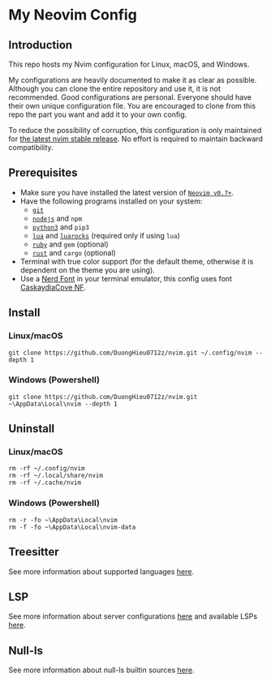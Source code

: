 # My Neovim Config

## Introduction

This repo hosts my Nvim configuration for Linux, macOS, and Windows.

My configurations are heavily documented to make it as clear as possible. Although you can clone the entire repository and use it, it is not recommended. Good configurations are personal. Everyone should have their own unique configuration file. You are encouraged to clone from this repo the part you want and add it to your own config.

To reduce the possibility of corruption, this configuration is only maintained for [the latest nvim stable release](https://github.com/neovim/neovim/releases/tag/stable). No effort is required to maintain backward compatibility.

## Prerequisites

- Make sure you have installed the latest version of [`Neovim v0.7+`](https://github.com/neovim/neovim/wiki/Installing-Neovim).
- Have the following programs installed on your system:
  - [`git`](https://git-scm.com/downloads)
  - [`nodejs`](https://nodejs.org/en/download/) and `npm`
  - [`python3`](https://www.python.org/downloads/) and `pip3`
  - [`lua`](https://www.lua.org/download.html) and [`luarocks`](https://github.com/luarocks/luarocks/wiki/Download) (required only if using `lua`)
  - [`ruby`](https://www.ruby-lang.org/en/downloads/) and `gem` (optional)
  - [`rust`](https://www.rust-lang.org/tools/install) and `cargo` (optional)
- Terminal with true color support (for the default theme, otherwise it is dependent on the theme you are using).
- Use a [Nerd Font](https://www.nerdfonts.com/) in your terminal emulator, this config uses font [CaskaydiaCove NF](https://github.com/ryanoasis/nerd-fonts/releases/download/v2.1.0/CascadiaCode.zip).

## Install

### Linux/macOS

```
git clone https://github.com/DuongHieu0712z/nvim.git ~/.config/nvim --depth 1
```

### Windows (Powershell)

```
git clone https://github.com/DuongHieu0712z/nvim.git ~\AppData\Local\nvim --depth 1
```

## Uninstall

### Linux/macOS

```
rm -rf ~/.config/nvim
rm -rf ~/.local/share/nvim
rm -rf ~/.cache/nvim
```

### Windows (Powershell)

```
rm -r -fo ~\AppData\Local\nvim
rm -f -fo ~\AppData\Local\nvim-data
```

## Treesitter

See more information about supported languages [here](https://github.com/nvim-treesitter/nvim-treesitter#supported-languages).

## LSP

See more information about server configurations [here](https://github.com/neovim/nvim-lspconfig/blob/master/doc/server_configurations.md) and available LSPs [here](https://github.com/williamboman/nvim-lsp-installer#available-lsps).

## Null-ls

See more information about null-ls builtin sources [here](https://github.com/jose-elias-alvarez/null-ls.nvim/blob/main/doc/BUILTINS.md).
